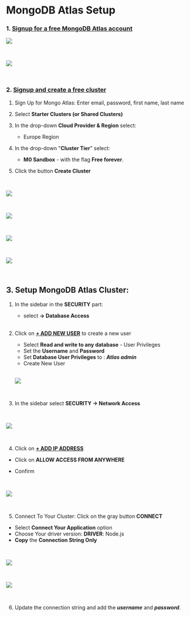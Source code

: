 #  MongoDB Atlas Setup 

### 1. [Signup for a free MongoDB Atlas account](https://www.mongodb.com/cloud/atlas/lp/try2)

![](https://i.imgur.com/vKJgkEB.png)

<br>

![](https://i.imgur.com/jLhyP7k.png)

<br>

### 2. [Signup and create a free cluster](https://docs.atlas.mongodb.com/tutorial/deploy-free-tier-cluster/)

1. Sign Up for Mongo Atlas: Enter email, password, first name, last name

2. Select **Starter Clusters (or Shared Clusters)** 

3. In the drop-down **Cloud Provider & Region** select: 

   -  Europe Region 

4. In the drop-down "**Cluster Tier**" select:

   -  **M0 Sandbox** - with the flag **Free forever**.

5. Click the button **Create Cluster**

<br>

![](https://i.imgur.com/uxoAE6C.png)

<br>

![](https://i.imgur.com/auYMuhb.png)

<br>

![](https://i.imgur.com/sOOp0vs.png)

<br>

![](https://i.imgur.com/j8kcopJ.png)

<br>

## 3. Setup MongoDB Atlas Cluster:

1. In the sidebar in the **SECURITY** part:

   - select **->  Database Access**

   <br>

2. Click on **<u>+ ADD NEW USER</u>** to create a new user

   - Select **Read and write to any database** - User Privileges
   - Set the **Username** and **Password**
   - Set **Database User Privileges** to : ***Atlas admin***
   - Create New User

   <br>

   ![](https://i.imgur.com/L9Pie5j.png)

   <br>

3. In the sidebar select **SECURITY  ->  Network Access**

   <br>

![](https://i.imgur.com/88GeH9u.png)

<br>

4. Click on **<u>+ ADD IP ADDRESS</u>**

- Click on **ALLOW ACCESS FROM ANYWHERE**

- Confirm

<br>

![](https://i.imgur.com/f3tGfbn.png)

<br>

5. Connect To Your Cluster: Click on the gray button **CONNECT**

- Select **Connect Your Application** option
- Choose Your driver version:  **DRIVER**: Node.js
- **Copy** the **Connection String Only**

<br>

![](https://i.imgur.com/btWKcLp.png)

<br>

![](https://i.imgur.com/7pYGh0P.png)

<br>

6. Update the connection string and add the ***username*** and ***password***.

<br>
